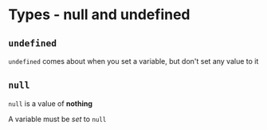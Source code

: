 # Types - null and undefined

## `undefined`

`undefined` comes about when you set a variable, but don't set any value to it

## `null`

`null` is a value of **nothing**

A variable must be _set_ to `null` 

